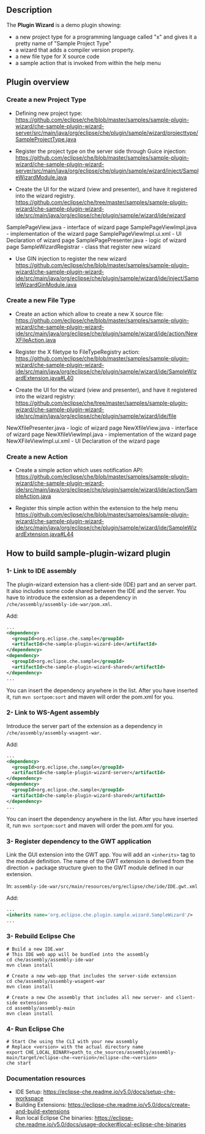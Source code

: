 ## Description

The **Plugin Wizard** is a demo plugin showing:
- a new project type for a programming language called "x" and gives it a pretty name of "Sample Project Type"
- a wizard that adds a compiler version property.
- a new file type for X source code
- a sample action that is invoked from within the help menu




## Plugin overview

### Create a new Project Type 

- Defining new project type:
https://github.com/eclipse/che/blob/master/samples/sample-plugin-wizard/che-sample-plugin-wizard-server/src/main/java/org/eclipse/che/plugin/sample/wizard/projecttype/SampleProjectType.java

- Register the project type on the server side through Guice injection: 
https://github.com/eclipse/che/blob/master/samples/sample-plugin-wizard/che-sample-plugin-wizard-server/src/main/java/org/eclipse/che/plugin/sample/wizard/inject/SampleWizardModule.java

- Create the UI for the wizard (view and presenter), and have it registered into the wizard registry. 
https://github.com/eclipse/che/tree/master/samples/sample-plugin-wizard/che-sample-plugin-wizard-ide/src/main/java/org/eclipse/che/plugin/sample/wizard/ide/wizard

SamplePageView.java - interface of wizard page
SamplePageViewImpl.java - implementation of the wizard page 
SamplePageViewImpl.ui.xml - UI Declaration of wizard page
SamplePagePresenter.java - logic of wizard page
SampleWizardRegistrar - class that register new wizard
 
- Use GIN injection to register the new wizard
https://github.com/eclipse/che/blob/master/samples/sample-plugin-wizard/che-sample-plugin-wizard-ide/src/main/java/org/eclipse/che/plugin/sample/wizard/ide/inject/SampleWizardGinModule.java


### Create a new File Type

- Create an action which allow to create a new X source file: 
https://github.com/eclipse/che/blob/master/samples/sample-plugin-wizard/che-sample-plugin-wizard-ide/src/main/java/org/eclipse/che/plugin/sample/wizard/ide/action/NewXFileAction.java

- Register the X filetype to FileTypeRegistry action:
https://github.com/eclipse/che/blob/master/samples/sample-plugin-wizard/che-sample-plugin-wizard-ide/src/main/java/org/eclipse/che/plugin/sample/wizard/ide/SampleWizardExtension.java#L40

- Create the UI for the wizard (view and presenter), and have it registered into the wizard registry:
https://github.com/eclipse/che/tree/master/samples/sample-plugin-wizard/che-sample-plugin-wizard-ide/src/main/java/org/eclipse/che/plugin/sample/wizard/ide/file

NewXfilePresenter.java - logic of wizard page
NewXfileView.java - interface of wizard page
NewXfileViewImpl.java - implementation of the wizard page
NewXFileViewImpl.ui.xml - UI Declaration of the wizard page

### Create a new Action

- Create a simple action which uses notification API:
https://github.com/eclipse/che/blob/master/samples/sample-plugin-wizard/che-sample-plugin-wizard-ide/src/main/java/org/eclipse/che/plugin/sample/wizard/ide/action/SampleAction.java

- Register this simple action within the extension to the help menu
https://github.com/eclipse/che/blob/master/samples/sample-plugin-wizard/che-sample-plugin-wizard-ide/src/main/java/org/eclipse/che/plugin/sample/wizard/ide/SampleWizardExtension.java#L44


## How to build sample-plugin-wizard plugin

### 1- Link to IDE assembly

The plugin-wizard extension has a client-side (IDE) part and an server part. It also includes some code shared between the IDE and the server. You have to introduce the extension as a dependency in `/che/assembly/assembly-ide-war/pom.xml`. 

Add: 
```XML
...
<dependency>
  <groupId>org.eclipse.che.sample</groupId>
  <artifactId>che-sample-plugin-wizard-ide</artifactId>
</dependency>
<dependency>
  <groupId>org.eclipse.che.sample</groupId>
  <artifactId>che-sample-plugin-wizard-shared</artifactId>
</dependency>
...
```

You can insert the dependency anywhere in the list. After you have inserted it, run `mvn sortpom:sort` and maven will order the pom.xml for you.


### 2- Link to WS-Agent assembly

Introduce the server part of the extension as a dependency in `/che/assembly/assembly-wsagent-war`. 

Add: 
```XML
...
<dependency>
  <groupId>org.eclipse.che.sample</groupId>
  <artifactId>che-sample-plugin-wizard-server</artifactId>
</dependency>
<dependency>
  <groupId>org.eclipse.che.sample</groupId>
  <artifactId>che-sample-plugin-wizard-shared</artifactId>
</dependency>
...
```

You can insert the dependency anywhere in the list. After you have inserted it, run `mvn sortpom:sort` and maven will order the pom.xml for you.

### 3- Register dependency to the GWT application

Link the GUI extension into the GWT app. You will add an `<inherits>` tag to the module definition. The name of the GWT extension is derived from the direction + package structure given to the GWT module defined in our extension.

In: `assembly-ide-war/src/main/resources/org/eclipse/che/ide/IDE.gwt.xml`

Add:
```XML
...
<inherits name='org.eclipse.che.plugin.sample.wizard.SampleWizard'/>
...
```

### 3- Rebuild Eclipse Che


```Shell
# Build a new IDE.war
# This IDE web app will be bundled into the assembly
cd che/assembly/assembly-ide-war
mvn clean install

# Create a new web-app that includes the server-side extension
cd che/assembly/assembly-wsagent-war
mvn clean install

# Create a new Che assembly that includes all new server- and client-side extensions
cd assembly/assembly-main
mvn clean install
```

### 4- Run Eclipse Che

```Shell
# Start Che using the CLI with your new assembly
# Replace <version> with the actual directory name
export CHE_LOCAL_BINARY=path_to_che_sources/assembly/assembly-main/target/eclipse-che-<version>/eclipse-che-<version>
che start
```


### Documentation resources

- IDE Setup: https://eclipse-che.readme.io/v5.0/docs/setup-che-workspace  
- Building Extensions: https://eclipse-che.readme.io/v5.0/docs/create-and-build-extensions
- Run local Eclipse Che binaries: https://eclipse-che.readme.io/v5.0/docs/usage-docker#local-eclipse-che-binaries
